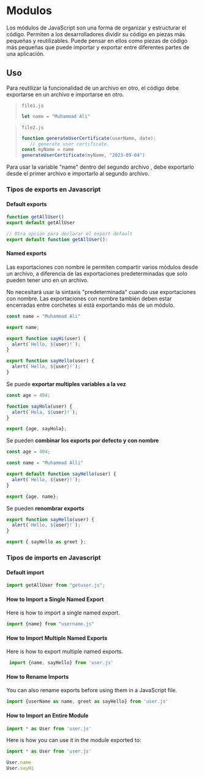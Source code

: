 # Modulos

Los módulos de JavaScript son una forma de organizar y estructurar el código. Permiten a los desarrolladores dividir su código en piezas más pequeñas y reutilizables. Puede pensar en ellos como piezas de código más pequeñas que puede importar y exportar entre diferentes partes de una aplicación.

## Uso
Para reutilizar la funcionalidad de un archivo en otro, el código debe exportarse en un archivo e importarse en otro.

> `file1.js`
>```javascript
>let name = "Muhammad Ali"
>```

> `file2.js`
>```javascript
>function generateUserCertificate(userName, date): 
>    // generate user certificate. 
>const myName = name
>generateUserCertificate(myName, "2023-09-04")
>```
Para usar la variable "name" dentro del segundo archivo , debe exportarlo desde el primer archivo e importarlo al segundo archivo.

### Tipos de exports en Javascript

#### Default exports

```javascript
function getAllUser()
export default getAllUser

// Otra opción para declarar el export default
export default function getAllUser():
```
#### Named exports
Las exportaciones con nombre le permiten compartir varios módulos desde un archivo, a diferencia de las exportaciones predeterminadas que solo pueden tener uno en un archivo.

No necesitará usar la sintaxis "predeterminada" cuando use exportaciones con nombre. Las exportaciones con nombre también deben estar encerradas entre corchetes si está exportando más de un módulo.

```javascript
const name = "Muhammad Ali"

export name;

export function sayHi(user) {
  alert(`Hello, ${user}!`);
}

export function sayHello(user) {
  alert(`Hello, ${user}!`);
}
```
Se puede **exportar multiples variables a la vez**
```javascript
const age = 404;

function sayHola(user) {
  alert(`Hola, ${user}!`);
}

export {age, sayHola};
```

Se pueden **combinar los exports por defecto y con nombre**
```javascript
const age = 404;

const name = "Muhammad Alli"

export default function sayHello(user) {
  alert(`Hello, ${user}!`);
}

export {age, name};
```

Se pueden **renombrar exports**
```javascript
export function sayHello(user) {
  alert(`Hello, ${user}!`);
}

export { sayHello as greet };
```

### Tipos de imports en Javascript

#### Default import
```javascript
import getAllUser from "getuser.js";
```

#### How to Import a Single Named Export
Here is how to import a single named export.
```javascript
import {name} from "username.js"
```

#### How to Import Multiple Named Exports
Here is how to export multiple named exports.
```javascript
 import {name, sayHello} from 'user.js'
 ```

#### How to Rename Imports
You can also rename exports before using them in a JavaScript file. 
```javascript
import {userName as name, greet as sayHello} from 'user.js'
```

#### How to Import an Entire Module
```javascript
import * as User from 'user.js'
```

Here is how you can use it in the module exported to:
```javascript
import * as User from 'user.js'

User.name
User.sayHi
```